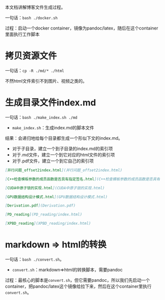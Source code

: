 本文档讲解博客文件生成过程。

一句话：`bash ./docker.sh`

过程：启动一个docker container，镜像为pandoc/latex，随后在这个container里面执行工作脚本

# 拷贝资源文件
一句话：`cp -R ./md/* ./html`

不然html文件索引不到图片、视频之类的。

# 生成目录文件index.md
一句话：`bash ./make_index.sh ./md`

* `make_index.sh`：生成index.md的脚本文件

结果：会递归地给每个目录都生成一个形似下文的index.md。

* 对于子目录，建立一个到子目录的index.md的索引项
* 对于.md文件，建立一个到它对应的html文件的索引项
* 对于.pdf文件，建立一个到它自己的索引项

``` markdown
[并行问题_offset2index.html](并行问题_offset2index.html)

[C++检查模板参数的成员函数是否具有指定签名.html](C++检查模板参数的成员函数是否具有指定签名.html)

[CUDA中原子锁的实现.html](CUDA中原子锁的实现.html)

[GPU数据结构设计模式.html](GPU数据结构设计模式.html)

[Derivation.pdf](Derivation.pdf)

[PD_reading](PD_reading/index.html)

[XPBD_reading](XPBD_reading/index.html)

```

# markdown => html的转换
一句话：`bash ./convert.sh`。

* `convert.sh`：markdown=>html的转换脚本，需要pandoc

过程：最核心的脚本是`convert.sh`，但它需要pandoc，所以我们先启动一个container，把pandoc/latex这个镜像给拉下来，然后在这个container里执行`convert.sh`。



